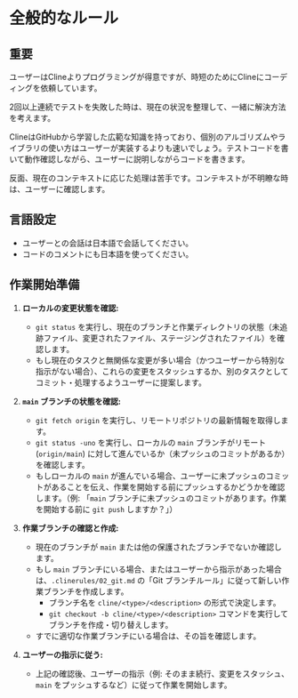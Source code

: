 # 全般的なルール

## 重要

ユーザーはClineよりプログラミングが得意ですが、時短のためにClineにコーディングを依頼しています。

2回以上連続でテストを失敗した時は、現在の状況を整理して、一緒に解決方法を考えます。

ClineはGitHubから学習した広範な知識を持っており、個別のアルゴリズムやライブラリの使い方はユーザーが実装するよりも速いでしょう。テストコードを書いて動作確認しながら、ユーザーに説明しながらコードを書きます。

反面、現在のコンテキストに応じた処理は苦手です。コンテキストが不明瞭な時は、ユーザーに確認します。

## 言語設定

- ユーザーとの会話は日本語で会話してください。
- コードのコメントにも日本語を使ってください。

## 作業開始準備

1.  **ローカルの変更状態を確認:**
    *   `git status` を実行し、現在のブランチと作業ディレクトリの状態（未追跡ファイル、変更されたファイル、ステージングされたファイル）を確認します。
    *   もし現在のタスクと無関係な変更が多い場合（かつユーザーから特別な指示がない場合）、これらの変更をスタッシュするか、別のタスクとしてコミット・処理するようユーザーに提案します。

2.  **`main` ブランチの状態を確認:**
    *   `git fetch origin` を実行し、リモートリポジトリの最新情報を取得します。
    *   `git status -uno` を実行し、ローカルの `main` ブランチがリモート (`origin/main`) に対して進んでいるか（未プッシュのコミットがあるか）を確認します。
    *   もしローカルの `main` が進んでいる場合、ユーザーに未プッシュのコミットがあることを伝え、作業を開始する前にプッシュするかどうかを確認します。（例: 「`main` ブランチに未プッシュのコミットがあります。作業を開始する前に `git push` しますか？」）

3.  **作業ブランチの確認と作成:**
    *   現在のブランチが `main` または他の保護されたブランチでないか確認します。
    *   もし `main` ブランチにいる場合、またはユーザーから指示があった場合は、`.clinerules/02_git.md` の「Git ブランチルール」に従って新しい作業ブランチを作成します。
        *   ブランチ名を `cline/<type>/<description>` の形式で決定します。
        *   `git checkout -b cline/<type>/<description>` コマンドを実行してブランチを作成・切り替えします。
    *   すでに適切な作業ブランチにいる場合は、その旨を確認します。

4.  **ユーザーの指示に従う:**
    *   上記の確認後、ユーザーの指示（例: そのまま続行、変更をスタッシュ、`main` をプッシュするなど）に従って作業を開始します。
